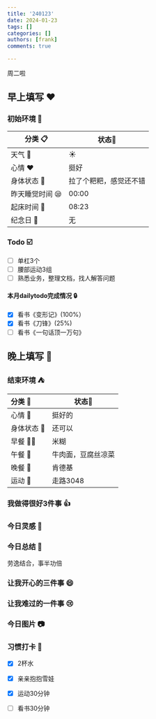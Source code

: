 ```yaml
---
title: '240123'
date: 2024-01-23
tags: []
categories: []
authors: [frank]
comments: true

---
```


周二啦

<!-- more -->

## 早上填写 :heart:

### 初始环境 :european_castle:

| 分类 :clipboard:                   | 状态:stars: |
| ---------------------------------- | ----------- |
| 天气 :penguin:                     | :sunny:     |
| 心情 :heart:                       | 挺好 |
| 身体状态 :information_desk_person: | 拉了个粑粑，感觉还不错 |
| 昨天睡觉时间 :sleepy:              | 00:00  |
| 起床时间 :couple_with_heart:       | 08:23  |
| 纪念日 :calendar:                  | 无          |

### Todo :ballot_box_with_check:
- [ ] 单杠3个
- [ ] 腰部运动3组
- [ ] 熟悉业务，整理文档，找人解答问题

#### 本月dailytodo完成情况 :lock:

- [x] 看书《变形记》(100%）
- [x] 看书《刀锋》(25%)
- [ ] 看书《一句话顶一万句》

## 晚上填写 :bridge_at_night:

### 结束环境 :tent:

| 分类 :blue_book:                   | 状态:stars:        |
| :--------------------------------- | ------------------ |
| 心情 :heartbeat:                   | 挺好的           |
| 身体状态 :information_desk_person: | 还可以 |
| 早餐 :egg::bread:                  | 米糊  |
| 午餐 :stew:                        | 牛肉面，豆腐丝凉菜 |
| 晚餐 :sushi:                       | 肯德基 |
| 运动 :dancers:                     | 走路3048  |

### 我做得很好3件事 :thumbsup:

### 今日灵感 :thought_balloon:

### 今日总结 :pencil:
劳逸结合，事半功倍

### 让我开心的三件事 :smile:

### 让我难过的一件事 :cry:

### 今日图片 :camera:

### 习惯打卡 :high_brightness:

- [x] 2杯水
- [x] 亲亲抱抱雪娃
- [x] 运动30分钟
- [ ] 看书30分钟

